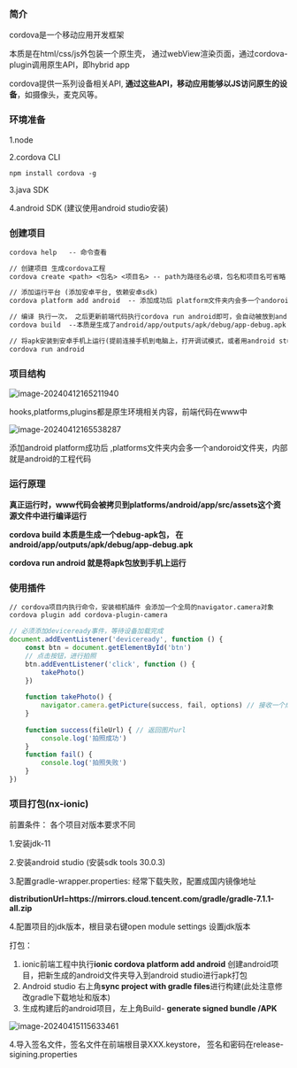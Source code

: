 ### 简介

cordova是一个移动应用开发框架

本质是在html/css/js外包装一个原生壳， 通过webView渲染页面，通过cordova-plugin调用原生API，即hybrid app

cordova提供一系列设备相关API, **通过这些API，移动应用能够以JS访问原生的设备**，如摄像头，麦克风等。





### 环境准备

1.node

2.cordova CLI 

```txt
npm install cordova -g
```

3.java SDK

4.android SDK (建议使用android studio安装)



### 创建项目

```txt
cordova help   -- 命令查看

// 创建项目 生成cordova工程
cordova create <path> <包名> <项目名> -- path为路径名必填，包名和项目名可省略

// 添加运行平台 (添加安卓平台, 依赖安卓sdk)
cordova platform add android  -- 添加成功后 platform文件夹内会多一个andoroid文件夹，内部就是android的源代码

// 编译 执行一次， 之后更新前端代码执行cordova run android即可，会自动被放到android的www内进行解析编译
cordova build  --本质是生成了android/app/outputs/apk/debug/app-debug.apk 这个apk包

// 将apk安装到安卓手机上运行(提前连接手机到电脑上，打开调试模式，或者用android studio模拟器)
cordova run android
```



### 项目结构

![image-20240412165211940](D:\typora-img\image-20240412165211940.png)

hooks,platforms,plugins都是原生环境相关内容，前端代码在www中

![image-20240412165538287](D:\typora-img\image-20240412165538287.png)

添加android platform成功后 ,platforms文件夹内会多一个andoroid文件夹，内部就是android的工程代码



### 运行原理

**真正运行时，www代码会被拷贝到platforms/android/app/src/assets这个资源文件中进行编译运行**

**cordova build 本质是生成一个debug-apk包， 在android/app/outputs/apk/debug/app-debug.apk**

**cordova run android 就是将apk包放到手机上运行**



### 使用插件

```txt
// cordova项目内执行命令，安装相机插件 会添加一个全局的navigator.camera对象
cordova plugin add cordova-plugin-camera
```

```js
// 必须添加deviceready事件，等待设备加载完成
document.addEventListener('deviceready', function () {
    const btn = document.getElementById('btn')
    // 点击按钮，进行拍照
    btn.addEventListener('click', function () {
        takePhoto()
    })
    
    function takePhoto() {
        navigator.camera.getPicture(success, fail, options) // 接收一个成功和一个失败回调函数, options配置项，拍照或读取相册等设置
    }
    
    function success(fileUrl) { // 返回图片url
        console.log('拍照成功')
    }
    function fail() {
        console.log('拍照失败')
    }
})
```





### 项目打包(nx-ionic)

前置条件： 各个项目对版本要求不同

1.安装jdk-11

2.安装android studio (安装sdk tools 30.0.3)

3.配置gradle-wrapper.properties:  经常下载失败，配置成国内镜像地址

​	**distributionUrl=https\://mirrors.cloud.tencent.com/gradle/gradle-7.1.1-all.zip**

4.配置项目的jdk版本，根目录右键open module settings 设置jdk版本



打包：

1. ionic前端工程中执行**ionic cordova platform add android** 创建android项目，把新生成的android文件夹导入到android studio进行apk打包
2. Android studio  右上角**sync project with gradle files**进行构建(此处注意修改gradle下载地址和版本)
3. 生成构建后的android项目，左上角Build- **generate signed bundle /APK**

![image-20240415115633461](D:\typora-img\image-20240415115633461.png)

4.导入签名文件，签名文件在前端根目录XXX.keystore， 签名和密码在release-sigining.properties